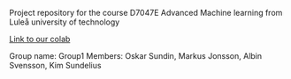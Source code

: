 Project repository for the course D7047E Advanced Machine learning from Luleå university of technology

[Link to our colab](https://colab.research.google.com/drive/1AcM7eQ9w4B2tS3roOwQH6ftdUEmJvHxv)


Group name: Group1
Members: Oskar Sundin, Markus Jonsson, Albin Svensson, Kim Sundelius
